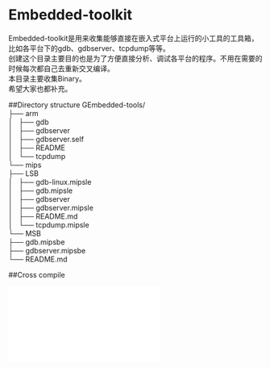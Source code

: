 Embedded-toolkit
==

Embedded-toolkit是用来收集能够直接在嵌入式平台上运行的小工具的工具箱，比如各平台下的gdb、gdbserver、tcpdump等等。  
创建这个目录主要目的也是为了方便直接分析、调试各平台的程序。不用在需要的时候每次都自己去重新交叉编译。  
本目录主要收集Binary。   
希望大家也都补充。  

##Directory structure
GEmbedded-tools/  
├── arm  
│   ├── gdb  
│   ├── gdbserver  
│   ├── gdbserver.self  
│   ├── README  
│   └── tcpdump  
└── mips  
    ├── LSB  
    │   ├── gdb-linux.mipsle  
    │   ├── gdb.mipsle  
    │   ├── gdbserver  
    │   ├── gdbserver.mipsle  
    │   ├── README.md  
    │   └── tcpdump.mipsle  
    └── MSB  
        ├── gdb.mipsbe  
        ├── gdbserver.mipsbe  
        └── README.md  

##Cross compile

![pdf](./cross_compile.pdf)
